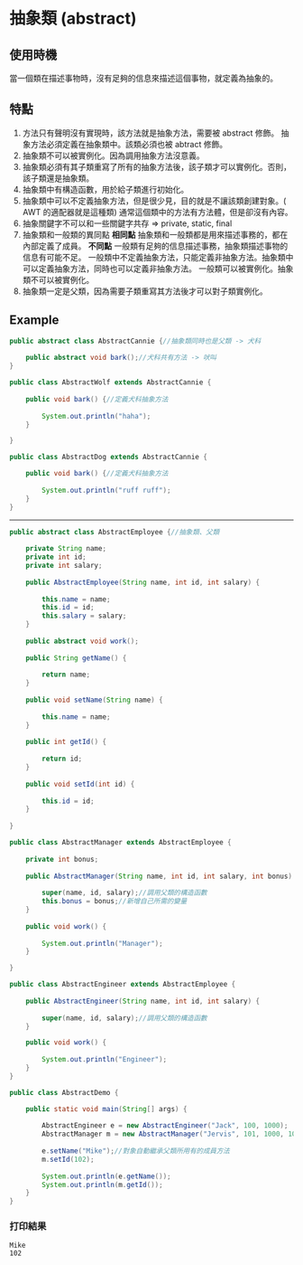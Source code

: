 # 抽象類 (abstract)

## 使用時機
當一個類在描述事物時，沒有足夠的信息來描述這個事物，就定義為抽象的。

## 特點
1. 方法只有聲明沒有實現時，該方法就是抽象方法，需要被 abstract 修飾。
  抽象方法必須定義在抽象類中。該類必須也被 abtract 修飾。
2. 抽象類不可以被實例化。因為調用抽象方法沒意義。
3. 抽象類必須有其子類重寫了所有的抽象方法後，該子類才可以實例化。否則，該子類還是抽象類。
4. 抽象類中有構造函數，用於給子類進行初始化。
5. 抽象類中可以不定義抽象方法，但是很少見，目的就是不讓該類創建對象。( AWT 的適配器就是這種類)
  通常這個類中的方法有方法體，但是卻沒有內容。
6. 抽象關鍵字不可以和一些關鍵字共存 => private, static, final
7. 抽象類和一般類的異同點
   **相同點** 
   抽象類和一般類都是用來描述事務的，都在內部定義了成員。
   **不同點** 
   一般類有足夠的信息描述事務，抽象類描述事物的信息有可能不足。
   一般類中不定義抽象方法，只能定義非抽象方法。抽象類中可以定義抽象方法，同時也可以定義非抽象方法。
   一般類可以被實例化。抽象類不可以被實例化。
8. 抽象類一定是父類，因為需要子類重寫其方法後才可以對子類實例化。

## Example
```java
public abstract class AbstractCannie {//抽象類同時也是父類 -> 犬科
	
	public abstract void bark();//犬科共有方法 -> 吠叫
}

public class AbstractWolf extends AbstractCannie {
	
	public void bark() {//定義犬科抽象方法
		
		System.out.println("haha");
	}

}

public class AbstractDog extends AbstractCannie {

	public void bark() {//定義犬科抽象方法
		
		System.out.println("ruff ruff");
	}
}
```
---
```java
public abstract class AbstractEmployee {//抽象類、父類
	
	private String name;
	private int id;
	private int salary;
	
	public AbstractEmployee(String name, int id, int salary) {
		
		this.name = name;
		this.id = id;
		this.salary = salary;
	}
	
	public abstract void work();
	
	public String getName() {
		
		return name;
	}
	
	public void setName(String name) {
		
		this.name = name;
	} 
	
	public int getId() {
		
		return id;
	}
	
	public void setId(int id) {
		
		this.id = id;
	}
	
}

public class AbstractManager extends AbstractEmployee {
	
	private int bonus;
	
	public AbstractManager(String name, int id, int salary, int bonus) {
		
		super(name, id, salary);//調用父類的構造函數
		this.bonus = bonus;//新增自己所需的變量
	}
	
	public void work() {
		
		System.out.println("Manager");
	}

}

public class AbstractEngineer extends AbstractEmployee {
	
	public AbstractEngineer(String name, int id, int salary) {
		
		super(name, id, salary);//調用父類的構造函數
	}

	public void work() {
		
		System.out.println("Engineer");
	}
}

public class AbstractDemo {

	public static void main(String[] args) {
		
		AbstractEngineer e = new AbstractEngineer("Jack", 100, 1000);
		AbstractManager m = new AbstractManager("Jervis", 101, 1000, 10000);
		
		e.setName("Mike");//對象自動繼承父類所用有的成員方法
		m.setId(102);
		
		System.out.println(e.getName());
		System.out.println(m.getId());
	}
}
```
### 打印結果
```
Mike
102
```
